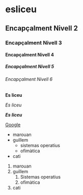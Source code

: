 # esliceu
## Encapçalment Nivell 2
### Encapçalment Nivell 3
#### Encapçalment Nivell 4
##### Encapçalment Nivell 5
###### Encapçalment Nivell 6
**Es liceu**

*Es liceu*

**_Es liceu_**

[Google](https://www.google.com)

- marouan
- guillem
  - sistemas operatius
  - ofimàtica
- cati

1. marouan
2. guillem
   1. Sistemas operatius
   2. ofimàtica
3. cati

